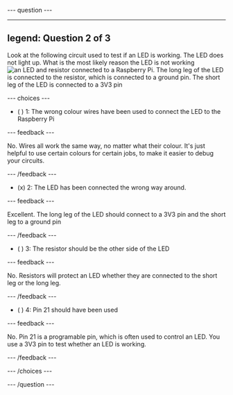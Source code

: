 --- question ---

---
legend: Question 2 of 3
---

Look at the following circuit used to test if an LED is working. The LED does not light up. What is the most likely reason the LED is not working
![an LED and resistor connected to a Raspberry Pi. The long leg of the LED is connected to the resistor, which is connected to a ground pin. The short leg of the LED is connected to a 3V3 pin](images/led-wiring.png)

--- choices ---

- ( ) 1: The wrong colour wires have been used to connect the LED to the Raspberry Pi

--- feedback ---

No. Wires all work the same way, no matter what their colour. It's just helpful to use certain colours for certain jobs, to make it easier to debug your circuits.

--- /feedback ---

- (x) 2: The LED has been connected the wrong way around.

--- feedback ---

Excellent. The long leg of the LED should connect to a 3V3 pin and the short leg to a ground pin

--- /feedback ---

- ( ) 3: The resistor should be the other side of the LED

--- feedback ---

No. Resistors will protect an LED whether they are connected to the short leg or the long leg.

--- /feedback ---

- ( ) 4: Pin 21 should have been used

--- feedback ---

No. Pin 21 is a programable pin, which is often used to control an LED. You use a 3V3 pin to test whether an LED is working.

--- /feedback ---

--- /choices ---

--- /question ---